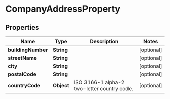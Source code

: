 

# CompanyAddressProperty


## Properties

| Name | Type | Description | Notes |
|------------ | ------------- | ------------- | -------------|
|**buildingNumber** | **String** |  |  [optional] |
|**streetName** | **String** |  |  [optional] |
|**city** | **String** |  |  [optional] |
|**postalCode** | **String** |  |  [optional] |
|**countryCode** | **Object** | ISO 3166-1 alpha-2 two-letter country code. |  [optional] |



